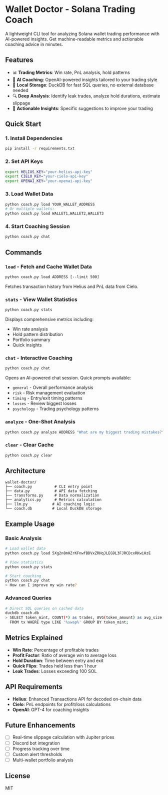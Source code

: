 # Wallet Doctor - Solana Trading Coach

A lightweight CLI tool for analyzing Solana wallet trading performance with AI-powered insights. Get machine-readable metrics and actionable coaching advice in minutes.

## Features

- 📊 **Trading Metrics**: Win rate, PnL analysis, hold patterns
- 🤖 **AI Coaching**: OpenAI-powered insights tailored to your trading style
- 💾 **Local Storage**: DuckDB for fast SQL queries, no external database needed
- 🔍 **Deep Analysis**: Identify leak trades, analyze hold durations, estimate slippage
- 🎯 **Actionable Insights**: Specific suggestions to improve your trading

## Quick Start

### 1. Install Dependencies

```bash
pip install -r requirements.txt
```

### 2. Set API Keys

```bash
export HELIUS_KEY="your-helius-api-key"
export CIELO_KEY="your-cielo-api-key"
export OPENAI_KEY="your-openai-api-key"
```

### 3. Load Wallet Data

```bash
python coach.py load YOUR_WALLET_ADDRESS
# Or multiple wallets:
python coach.py load WALLET1,WALLET2,WALLET3
```

### 4. Start Coaching Session

```bash
python coach.py chat
```

## Commands

### `load` - Fetch and Cache Wallet Data
```bash
python coach.py load ADDRESS [--limit 500]
```
Fetches transaction history from Helius and PnL data from Cielo.

### `stats` - View Wallet Statistics
```bash
python coach.py stats
```
Displays comprehensive metrics including:
- Win rate analysis
- Hold pattern distribution
- Portfolio summary
- Quick insights

### `chat` - Interactive Coaching
```bash
python coach.py chat
```
Opens an AI-powered chat session. Quick prompts available:
- `general` - Overall performance analysis
- `risk` - Risk management evaluation
- `timing` - Entry/exit timing patterns
- `losses` - Review biggest losses
- `psychology` - Trading psychology patterns

### `analyze` - One-Shot Analysis
```bash
python coach.py analyze ADDRESS "What are my biggest trading mistakes?"
```

### `clear` - Clear Cache
```bash
python coach.py clear
```

## Architecture

```
wallet-doctor/
├── coach.py          # CLI entry point
├── data.py           # API data fetching
├── transforms.py     # Data normalization
├── analytics.py      # Metrics calculation
├── llm.py           # AI coaching logic
└── coach.db         # Local DuckDB storage
```

## Example Usage

### Basic Analysis
```bash
# Load wallet data
python coach.py load 5Xg2n8mHZrKFnwfBDVxZRHqJLEG9L3FJRCDcxRKwiHzE

# View statistics
python coach.py stats

# Start coaching
python coach.py chat
> How can I improve my win rate?
```

### Advanced Queries
```bash
# Direct SQL queries on cached data
duckdb coach.db
> SELECT token_mint, COUNT(*) as trades, AVG(token_amount) as avg_size 
  FROM tx WHERE type LIKE '%swap%' GROUP BY token_mint;
```

## Metrics Explained

- **Win Rate**: Percentage of profitable trades
- **Profit Factor**: Ratio of average win to average loss
- **Hold Duration**: Time between entry and exit
- **Quick Flips**: Trades held less than 1 hour
- **Leak Trades**: Losses exceeding 100 SOL

## API Requirements

- **Helius**: Enhanced Transactions API for decoded on-chain data
- **Cielo**: PnL endpoints for profit/loss calculations
- **OpenAI**: GPT-4 for coaching insights

## Future Enhancements

- [ ] Real-time slippage calculation with Jupiter prices
- [ ] Discord bot integration
- [ ] Progress tracking over time
- [ ] Custom alert thresholds
- [ ] Multi-wallet portfolio analysis

## License

MIT